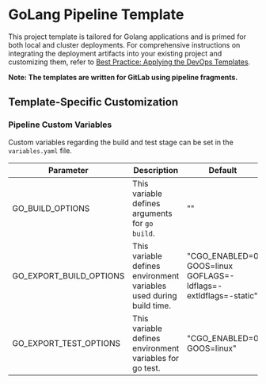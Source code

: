 # GoLang Pipeline Template

This project template is tailored for Golang applications and is primed for both local and cluster deployments. For comprehensive instructions on integrating the deployment artifacts into your existing project and customizing them, refer to [Best Practice: Applying the DevOps Templates](../../pages/be_applying_the_cicd_templates.md).  

**Note: The templates are written for GitLab using pipeline fragments.**

## Template-Specific Customization

### Pipeline Custom Variables

Custom variables regarding the build and test stage can be set in the `variables.yaml` file.

| Parameter | Description | Default |
| ------ | ------ | ------ |
| GO_BUILD_OPTIONS | This variable defines arguments for `go build`. | "" |
| GO_EXPORT_BUILD_OPTIONS | This variable defines environment variables used during build time. | "CGO_ENABLED=0 GOOS=linux GOFLAGS=-ldflags=-extldflags=-static" |
| GO_EXPORT_TEST_OPTIONS | This variable defines environment variables for go test. | "CGO_ENABLED=0 GOOS=linux" |


